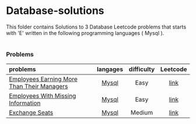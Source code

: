 # Database-solutions
This folder contains Solutions to 3 Database Leetcode problems that starts with 'E' written in the following programming languages ( Mysql ).<br><br>
### Problems ###
|problems|langages|difficulty|Leetcode|
|:-------|:------:|:--------:|:------:|
|[Employees Earning More Than Their Managers](./scripts/database/E/Employees%20Earning%20More%20Than%20Their%20Managers/)|[Mysql](./scripts/database/E/Employees%20Earning%20More%20Than%20Their%20Managers/Employees%20Earning%20More%20Than%20Their%20Managers.sql)|Easy|[link](https://leetcode.com/problems/employees-earning-more-than-their-managers)|
|[Employees With Missing Information](./scripts/database/E/Employees%20With%20Missing%20Information/)|[Mysql](./scripts/database/E/Employees%20With%20Missing%20Information/Employees%20With%20Missing%20Information.sql)|Easy|[link](https://leetcode.com/problems/employees-with-missing-information)|
|[Exchange Seats](./scripts/database/E/Exchange%20Seats/)|[Mysql](./scripts/database/E/Exchange%20Seats/Exchange%20Seats.sql)|Medium|[link](https://leetcode.com/problems/exchange-seats)|